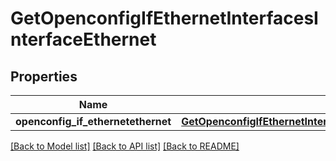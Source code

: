 # GetOpenconfigIfEthernetInterfacesInterfaceEthernet

## Properties
Name | Type | Description | Notes
------------ | ------------- | ------------- | -------------
**openconfig_if_ethernetethernet** | [**GetOpenconfigIfEthernetInterfacesInterfaceEthernetOpenconfigifethernetethernet**](GetOpenconfigIfEthernetInterfacesInterfaceEthernetOpenconfigifethernetethernet.md) |  | [optional] 

[[Back to Model list]](../README.md#documentation-for-models) [[Back to API list]](../README.md#documentation-for-api-endpoints) [[Back to README]](../README.md)


